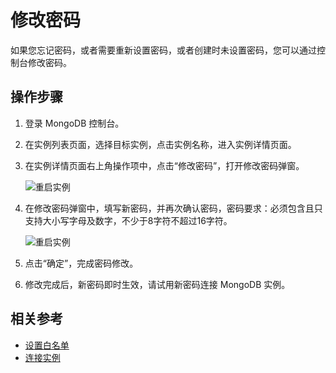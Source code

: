 # 修改密码

如果您忘记密码，或者需要重新设置密码，或者创建时未设置密码，您可以通过控制台修改密码。

## 操作步骤

1. 登录 MongoDB 控制台。
1. 在实例列表页面，选择目标实例，点击实例名称，进入实例详情页面。
1. 在实例详情页面右上角操作项中，点击“修改密码”，打开修改密码弹窗。

	![重启实例](https://github.com/jdcloudcom/cn/blob/master/image/mongodb/mongo-015.png)

1. 在修改密码弹窗中，填写新密码，并再次确认密码，密码要求：必须包含且只支持大小写字母及数字，不少于8字符不超过16字符。
	
	![重启实例](https://github.com/jdcloudcom/cn/blob/master/image/mongodb/mongo-016.png)
	
1. 点击“确定”，完成密码修改。
1. 修改完成后，新密码即时生效，请试用新密码连接 MongoDB 实例。

## 相关参考

- [设置白名单](https://github.com/jdcloudcom/cn/blob/master/documentation/Cloud-Database-and-Cache/MongoDB/Getting-Started/Whitelist.md)
- [连接实例](https://github.com/jdcloudcom/cn/blob/master/documentation/Cloud-Database-and-Cache/MongoDB/Getting-Started/DatabaseConnection.md)
